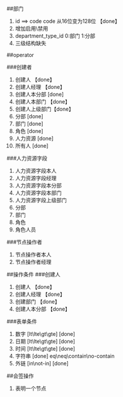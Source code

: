 ##部门
1. id ==> code code 从16位变为128位 【done】
2. 增加启用\禁用
3. department_type_id 0:部门 1:分部
4. 三级结构缺失

##operator

###创建者
1. 创建人 【done】
2. 创建人经理 【done】
3. 创建人本分部 [done]
4. 创建人本部门 【done】
5. 创建人上级部门【done】
6. 分部 [done]
7. 部门 [done]
8. 角色 [done]
9. 人力资源 [done]
10. 所有人 [done]

###人力资源字段
1. 人力资源字段本人
2. 人力资源字段经理
3. 人力资源字段本分部
4. 人力资源字段本部门
5. 人力资源字段上级部门
6. 分部
7. 部门
8. 角色
9. 角色人员

###节点操作者
1. 节点操作者本人
2. 节点操作者经理

##操作条件
###创建人
1. 创建人 【done】
2. 创建人经理 【done】
3. 创建部门 【done】
4. 创建人本分部 【done】

###表单条件
1. 数字 [lt\lte\gt\gte] [done]
2. 日期 [lt\lte\gt\gte] [done]
3. 时间 [lt\lte\gt\gte] [done]
3. 字符串 [done] eq\neq\contain\no-contain
4. 外链 [in\not-in] [done]


##会签操作
1. 表明一个节点